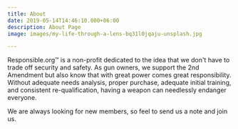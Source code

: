 ```yaml
---
title: About
date: 2019-05-14T14:46:10.000+06:00
description: About Page
image: images/my-life-through-a-lens-bq31l0jqaju-unsplash.jpg

---
```

Responsible.org&trade; is a non-profit dedicated to the idea that we don't have
to trade off security and safety. As gun owners, we support the 2nd Amendment
but also know that with great power comes great responsibility. Without
adequate needs analysis, proper purchase, adequate initial training, and
consistent re-qualification, having a weapon can needlessly endanger everyone.

We are always looking for new members, so feel to send us a note and join us.
